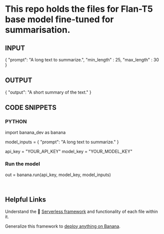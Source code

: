 # This repo holds the files for Flan-T5 base model fine-tuned for summarisation.

## INPUT
{
  "prompt": "A long text to summarize.",
  "min_length" : 25, 
  "max_length" : 30
}
## OUTPUT
{
  "output": "A short summary of the text."
}

## CODE SNIPPETS
### PYTHON

import banana_dev as banana

model_inputs = {
  "prompt": "A long text to summarize."
}

api_key = "YOUR_API_KEY"
model_key = "YOUR_MODEL_KEY"

### Run the model
out = banana.run(api_key, model_key, model_inputs)

<br>

## Helpful Links
Understand the 🍌 [Serverless framework](https://docs.banana.dev/banana-docs/core-concepts/inference-server/serverless-framework) and functionality of each file within it.

Generalize this framework to [deploy anything on Banana](https://docs.banana.dev/banana-docs/resources/how-to-serve-anything-on-banana).

<br>
